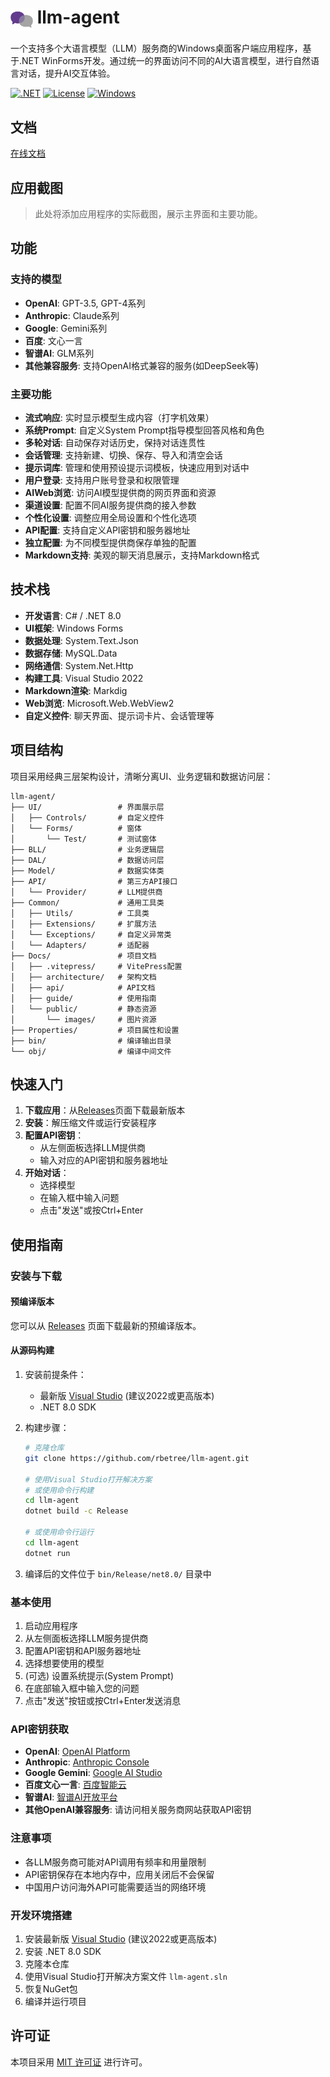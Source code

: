 # <img src="Docs/public/images/logo.png" alt="llm-agent" width="36" height="36" style="vertical-align: middle;"> llm-agent

一个支持多个大语言模型（LLM）服务商的Windows桌面客户端应用程序，基于.NET WinForms开发。通过统一的界面访问不同的AI大语言模型，进行自然语言对话，提升AI交互体验。

[![.NET](https://img.shields.io/badge/.NET-8.0-512BD4?style=flat-square&logo=dotnet)](https://dotnet.microsoft.com/download/dotnet/8.0)
[![License](https://img.shields.io/badge/License-MIT-blue?style=flat-square)](LICENSE)
[![Windows](https://img.shields.io/badge/Platform-Windows-0078D6?style=flat-square&logo=windows)](https://github.com/rbetree/llm-agent)

## 文档

 [在线文档](https://rbetree.github.io/llm-agent/)

## 应用截图

> 此处将添加应用程序的实际截图，展示主界面和主要功能。

## 功能

### 支持的模型
- **OpenAI**: GPT-3.5, GPT-4系列
- **Anthropic**: Claude系列
- **Google**: Gemini系列
- **百度**: 文心一言
- **智谱AI**: GLM系列
- **其他兼容服务**: 支持OpenAI格式兼容的服务(如DeepSeek等)

### 主要功能
- **流式响应**: 实时显示模型生成内容（打字机效果）
- **系统Prompt**: 自定义System Prompt指导模型回答风格和角色
- **多轮对话**: 自动保存对话历史，保持对话连贯性
- **会话管理**: 支持新建、切换、保存、导入和清空会话
- **提示词库**: 管理和使用预设提示词模板，快速应用到对话中
- **用户登录**: 支持用户账号登录和权限管理
- **AIWeb浏览**: 访问AI模型提供商的网页界面和资源
- **渠道设置**: 配置不同AI服务提供商的接入参数
- **个性化设置**: 调整应用全局设置和个性化选项
- **API配置**: 支持自定义API密钥和服务器地址
- **独立配置**: 为不同模型提供商保存单独的配置
- **Markdown支持**: 美观的聊天消息展示，支持Markdown格式

## 技术栈

- **开发语言**: C# / .NET 8.0
- **UI框架**: Windows Forms
- **数据处理**: System.Text.Json
- **数据存储**: MySQL.Data
- **网络通信**: System.Net.Http
- **构建工具**: Visual Studio 2022
- **Markdown渲染**: Markdig
- **Web浏览**: Microsoft.Web.WebView2
- **自定义控件**: 聊天界面、提示词卡片、会话管理等

## 项目结构

项目采用经典三层架构设计，清晰分离UI、业务逻辑和数据访问层：

```
llm-agent/
├── UI/                 # 界面展示层
│   ├── Controls/       # 自定义控件
│   └── Forms/          # 窗体
│       └── Test/       # 测试窗体
├── BLL/                # 业务逻辑层
├── DAL/                # 数据访问层
├── Model/              # 数据实体类
├── API/                # 第三方API接口
│   └── Provider/       # LLM提供商
├── Common/             # 通用工具类
│   ├── Utils/          # 工具类
│   ├── Extensions/     # 扩展方法
│   └── Exceptions/     # 自定义异常类
│   └── Adapters/       # 适配器
├── Docs/               # 项目文档
│   ├── .vitepress/     # VitePress配置
│   ├── architecture/   # 架构文档
│   ├── api/            # API文档
│   ├── guide/          # 使用指南
│   └── public/         # 静态资源
│       └── images/     # 图片资源
├── Properties/         # 项目属性和设置
├── bin/                # 编译输出目录
└── obj/                # 编译中间文件
```

## 快速入门

1. **下载应用**：从[Releases](https://github.com/rbetree/llm-agent/releases)页面下载最新版本
2. **安装**：解压缩文件或运行安装程序
3. **配置API密钥**：
   - 从左侧面板选择LLM提供商
   - 输入对应的API密钥和服务器地址
4. **开始对话**：
   - 选择模型
   - 在输入框中输入问题
   - 点击"发送"或按Ctrl+Enter

## 使用指南

### 安装与下载

#### 预编译版本

您可以从 [Releases](https://github.com/rbetree/llm-agent/releases) 页面下载最新的预编译版本。

#### 从源码构建

1. 安装前提条件：
   - 最新版 [Visual Studio](https://visualstudio.microsoft.com/) (建议2022或更高版本)
   - .NET 8.0 SDK

2. 构建步骤：
   ```bash
   # 克隆仓库
   git clone https://github.com/rbetree/llm-agent.git
   
   # 使用Visual Studio打开解决方案
   # 或使用命令行构建
   cd llm-agent
   dotnet build -c Release

   # 或使用命令行运行
   cd llm-agent
   dotnet run
   ```

3. 编译后的文件位于 `bin/Release/net8.0/` 目录中

### 基本使用

1. 启动应用程序
2. 从左侧面板选择LLM服务提供商
3. 配置API密钥和API服务器地址
4. 选择想要使用的模型
5. (可选) 设置系统提示(System Prompt)
6. 在底部输入框中输入您的问题
7. 点击"发送"按钮或按Ctrl+Enter发送消息

### API密钥获取

- **OpenAI**: [OpenAI Platform](https://platform.openai.com/api-keys)
- **Anthropic**: [Anthropic Console](https://console.anthropic.com/keys)
- **Google Gemini**: [Google AI Studio](https://aistudio.google.com/app/apikey)
- **百度文心一言**: [百度智能云](https://console.bce.baidu.com/)
- **智谱AI**: [智谱AI开放平台](https://open.bigmodel.cn/)
- **其他OpenAI兼容服务**: 请访问相关服务商网站获取API密钥

### 注意事项

- 各LLM服务商可能对API调用有频率和用量限制
- API密钥保存在本地内存中，应用关闭后不会保留
- 中国用户访问海外API可能需要适当的网络环境

### 开发环境搭建

1. 安装最新版 [Visual Studio](https://visualstudio.microsoft.com/) (建议2022或更高版本)
2. 安装 .NET 8.0 SDK
3. 克隆本仓库
4. 使用Visual Studio打开解决方案文件 `llm-agent.sln`
5. 恢复NuGet包
6. 编译并运行项目

## 许可证

本项目采用 [MIT 许可证](LICENSE) 进行许可。